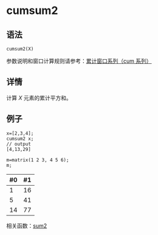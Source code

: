 # cumsum2

## 语法

`cumsum2(X)`

参数说明和窗口计算规则请参考：[累计窗口系列（cum 系列）](../themes/cumFunctions.md)

## 详情

计算 *X* 元素的累计平方和。

## 例子

```
x=[2,3,4];
cumsum2 x;
// output
[4,13,29]

m=matrix(1 2 3, 4 5 6);
m;
```

| #0 | #1 |
| --- | --- |
| 1 | 16 |
| 5 | 41 |
| 14 | 77 |

相关函数：[sum2](../s/sum2.md)

